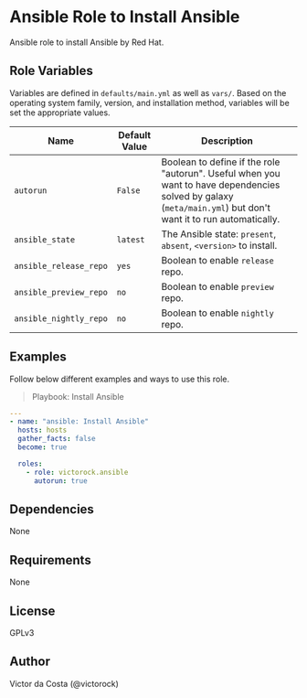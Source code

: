 Ansible Role to Install Ansible
=========

Ansible role to install Ansible by Red Hat.

Role Variables
--------------

Variables are defined in `defaults/main.yml` as well as `vars/`. Based on the operating system family, version, and installation method, variables will be set the appropriate values.

| Name              | Default Value       | Description          |
|-------------------|---------------------|----------------------|
| `autorun` | `False`  | Boolean to define if the role "autorun". Useful when you want to have dependencies solved by galaxy (`meta/main.yml`) but don't want it to run automatically.  |
| `ansible_state` | `latest`  | The Ansible state: `present`, `absent`, `<version>` to install. |
| `ansible_release_repo` | `yes`  | Boolean to enable `release` repo. |
| `ansible_preview_repo` | `no`  | Boolean to enable `preview` repo. |
| `ansible_nightly_repo` | `no`  | Boolean to enable `nightly` repo. |

Examples
------------

Follow below different examples and ways to use this role.

>Playbook: Install Ansible

```YAML
---
- name: "ansible: Install Ansible"
  hosts: hosts
  gather_facts: false
  become: true

  roles:
    - role: victorock.ansible
      autorun: true

```

Dependencies
------------

None

Requirements
------------

None

License
------------

GPLv3

Author
------------

Victor da Costa (@victorock)
